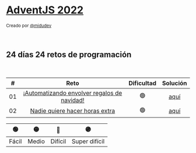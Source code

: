 # [AdventJS 2022](https://adventjs.dev/)

<sup>Creado por [@midudev](https://twitter.com/midudev)</sup>

$~$

## 24 días 24 retos de programación

$~$

|  #  |                                         Reto                                          | Dificultad |                                                   Solución                                                   |
| :-: | :-----------------------------------------------------------------------------------: | :--------: | :----------------------------------------------------------------------------------------------------------: |
| 01  | [¡Automatizando envolver regalos de navidad!](https://adventjs.dev/challenges/2022/1) |     🟢     | [aquí](https://github.com/PaulJDev/adventjs-2022/tree/main/src/01_Automatizando_envolver_regalos_de_navidad) |
| 02  |       [Nadie quiere hacer horas extra](https://adventjs.dev/challenges/2022/1)        |     🟢     |      [aquí](https://github.com/PaulJDev/adventjs-2022/tree/main/src/02_Nadie_quiere_hacer_horas_extra)       |

|  🟢   |  🟡   |   🔴    |      🟣       |
| :---: | :---: | :-----: | :-----------: |
| Fácil | Medio | Difícil | Super difícil |
